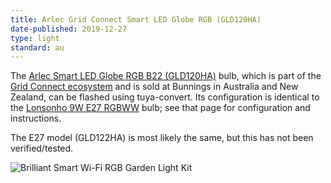 ```yaml
---
title: Arlec Grid Connect Smart LED Globe RGB (GLD120HA)
date-published: 2019-12-27
type: light
standard: au
---
```


The [Arlec Smart LED Globe RGB B22 (GLD120HA)](https://www.bunnings.com.au/arlec-smart-9w-806lm-rgb-cct-bc-globe-with-grid-connect_p0111500) 
bulb, which is part of the [Grid Connect ecosystem](https://grid-connect.com.au/) and is sold at Bunnings in Australia and New Zealand, can be flashed using tuya-convert.  Its configuration is identical to the [Lonsonho 9W E27 RGBWW](/devices/Lonsonho-9W-E27-RGBWW-bulb/) bulb; see that page for configuration and instructions.

The E27 model (GLD122HA) is most likely the same, but this has not been verified/tested.

![Brilliant Smart Wi-Fi RGB Garden Light Kit](/assets/images/Arlec-Grid-Connect-Smart-LED-Globe-RGB/Arlec-Grid-Connect-Smart-LED-Globe-RGB.jpg "Arlec Smart LED Globe RGB B22 (GLD120HA)")